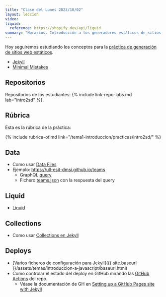 ```yaml
---
title: "Clase del Lunes 2023/10/02"
layout: leccion
video: 
liquid:
  reference: https://shopify.dev/api/liquid
summary: "Horarios. Introducción a los generadores estáticos de sitios web: deployment, liquid, layouts, collections"
---
```



Hoy seguiremos estudiando los conceptos para la [práctica de generación de sitios web estáticos]({{site.baseurl}}/tema1-introduccion/practicas/intro2sd/).

- [Jekyll](https://jekyllrb.com/docs/)
- [Minimal Mistakes](https://mmistakes.github.io/minimal-mistakes/docs/quick-start-guide/)

## Repositorios

Repositorios de los estudiantes: {% include link-repo-labs.md lab="intro2sd" %}. 

## Rúbrica

Esta es la rúbrica de la práctica:

{% include rubrica-of.md link="/tema1-introduccion/practicas/intro2sd/" %}

## Data 

* Como usar [Data Files](https://jekyllrb.com/docs/datafiles/) 
* Ejemplo: <https://ull-esit-dmsi.github.io/teams>
  * GraphQL [query](https://ull-mii-sytws.github.io/temas/web/graphql-query-to-github-for-teams.html)
  * Fichero [teams.json](https://github.com/ULL-ESIT-DMSI/ull-esit-dmsi.github.io-source/blob/master/_data/teams.json) con la respuesta del query

## Liquid 

* [Liquid](page.liquid.reference)

## Collections

* Como usar [Collections en Jekyll](https://jekyllrb.com/docs/collections/)

## Deploys

* [Varios ficheros de configuración para Jekyll]({{ site.baseurl }}/assets/temas/introduccion-a-javascript/baseurl.html)
* Como controlar el estado del deploy en GitHub mirando las [GitHub Actions](/tema1-introduccion/github-actions) del repo. 
  * Véase la documentación de GH en [Setting up a GitHub Pages site with Jekyll](https://docs.github.com/en/github-ae@latest/pages/setting-up-a-github-pages-site-with-jekyll)

<!--

## Video 

No se grabó correctamente la clase. Vídeo vacío.

* <a href="{{page.video}}">Clase del Miércoles 2023/09/27</a>

{ % include video provider="google-drive" id="1yYMTTyxFOECHSU8PrhhmSnpPgXRTBtOk" % }

-->
